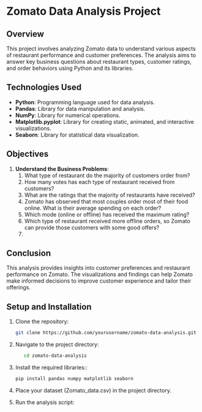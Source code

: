 # Zomato Data Analysis Project

## Overview

This project involves analyzing Zomato data to understand various aspects of restaurant performance and customer preferences. The analysis aims to answer key business questions about restaurant types, customer ratings, and order behaviors using Python and its libraries.


## Technologies Used

- **Python**: Programming language used for data analysis.
- **Pandas**: Library for data manipulation and analysis.
- **NumPy**: Library for numerical operations.
- **Matplotlib.pyplot**: Library for creating static, animated, and interactive visualizations.
- **Seaborn**: Library for statistical data visualization.

## Objectives

1. **Understand the Business Problems**:
   1. What type of restaurant do the majority of customers order from?
   2. How many votes has each type of restaurant received from customers?
   3. What are the ratings that the majority of restaurants have received?
   4. Zomato has observed that most couples order most of their food online. What is their average spending on each order?
   5. Which mode (online or offline) has received the maximum rating?
   6. Which type of restaurant received more offline orders, so Zomato can provide those customers with some good offers?
   7. 
## Conclusion

This analysis provides insights into customer preferences and restaurant performance on Zomato. The visualizations and findings can help Zomato make informed decisions to improve customer experience and tailor their offerings.

## Setup and Installation

1. Clone the repository:
   ```bash
   git clone https://github.com/yourusername/zomato-data-analysis.git
   ```
   
2. Navigate to the project directory:
   ```bash
      cd zomato-data-analysis
   ```

3. Install the required libraries::
   ```bash
   pip install pandas numpy matplotlib seaborn
   ```

4. Place your dataset (Zomato_data.csv) in the project directory.

5. Run the analysis script:


